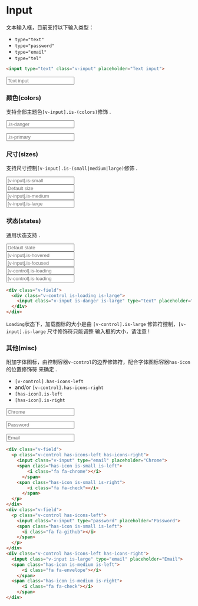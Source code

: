 # Input

文本输入框，目前支持以下输入类型：

- `type="text"`
- `type="password"`
- `type="email"`
- `type="tel"`

```html
<input type="text" class="v-input" placeholder="Text input">
```

<div class="demo-box has-pad-sm">
  <input type="text" class="v-input" placeholder="Text input">
</div>

### 颜色(colors)

支持全部主题色`[v-input].is-(colors)`修饰 .

<div class="demo-box has-pad-sm">
  <div class="v-field">
    <p class="v-control">
      <input type="tel" class="v-input is-danger" placeholder=".is-danger">
    </p>
  </div>
  <div class="v-field">
    <p class="v-control">
      <input type="email" class="v-input is-primary" placeholder=".is-primary">
    </p>
  </div>
</div>


### 尺寸(sizes)

支持尺寸控制`[v-input].is-(small|medium|large)`修饰 .

<div class="demo-box has-pad-sm">
  <div class="v-field">
    <div class="v-control">
      <input class="v-input is-small" type="text" placeholder="[v-input].is-small">
    </div>
  </div>
  <div class="v-field">
    <div class="v-control">
      <input class="v-input" type="text" placeholder="Default size">
    </div>
  </div>
  <div class="v-field">
    <div class="v-control">
      <input class="v-input is-medium" type="text" placeholder="[v-input].is-medium">
    </div>
  </div>
  <div class="v-field">
    <div class="v-control">
      <input class="v-input is-large" type="text" placeholder="[v-input].is-large">
    </div>
  </div>
</div>


### 状态(states)

通用状态支持 .

<div class="demo-box has-pad-sm">
  <div class="v-field">
    <div class="v-control">
      <input class="v-input" type="text" placeholder="Default state">
    </div>
  </div>
  <div class="v-field">
    <div class="v-control">
      <input class="v-input is-hovered" type="text" placeholder="[v-input].is-hovered">
    </div>
  </div>
  <div class="v-field">
    <div class="v-control">
      <input class="v-input is-focused" type="text" placeholder="[v-input].is-focused">
    </div>
  </div>
  <div class="v-field">
    <div class="v-control is-loading is-medium">
      <input class="v-input is-info is-medium" type="text" placeholder="[v-control].is-loading">
    </div>
  </div>
  <div class="v-field">
    <div class="v-control is-loading is-large">
      <input class="v-input is-danger is-large" type="text" placeholder="[v-control].is-loading">
    </div>
  </div>
</div>

```html
<div class="v-field">
  <div class="v-control is-loading is-large">
    <input class="v-input is-danger is-large" type="text" placeholder="[v-control].is-loading">
  </div>
</div>
```

<p class="tip">
  <code>Loading</code>状态下，加载图标的大小是由 <code>[v-control].is-large</code> 修饰符控制，<code>[v-input].is-large</code> 尺寸修饰符只能调整
  输入框的大小，请注意 !
</p>

### 其他(misc)

附加字体图标，由控制容器`v-control`的边界修饰符，配合字体图标容器`has-icon`的位置修饰符 来确定 .

- `[v-control].has-icons-left`
- and/or `[v-control].has-icons-right`
- `[has-icon].is-left`
- `[has-icon].is-right`

<div class="demo-box has-pad-sm">
  <div class="v-field">
    <p class="v-control has-icons-left has-icons-right">
      <input class="v-input" type="email" placeholder="Chrome">
      <span class="has-icon is-small is-left">
        <i class="fa fa-chrome"></i>
      </span>
      <span class="has-icon is-small is-right">
        <i class="fa fa-check"></i>
      </span>
    </p>
  </div>
  <div class="v-field">
    <p class="v-control has-icons-left">
      <input class="v-input" type="password" placeholder="Password">
      <span class="has-icon is-small is-left">
      <i class="fa fa-github"></i>
    </span>
    </p>
  </div>
  <div class="v-control has-icons-left has-icons-right">
    <input class="v-input is-large" type="email" placeholder="Email">
    <span class="has-icon is-medium is-left">
      <i class="fa fa-envelope"></i>
    </span>
    <span class="has-icon is-medium is-right">
      <i class="fa fa-check"></i>
    </span>
  </div>
</div>

```html
<div class="v-field">
  <p class="v-control has-icons-left has-icons-right">
    <input class="v-input" type="email" placeholder="Chrome">
    <span class="has-icon is-small is-left">
        <i class="fa fa-chrome"></i>
      </span>
    <span class="has-icon is-small is-right">
        <i class="fa fa-check"></i>
      </span>
  </p>
</div>
<div class="v-field">
  <p class="v-control has-icons-left">
    <input class="v-input" type="password" placeholder="Password">
    <span class="has-icon is-small is-left">
      <i class="fa fa-github"></i>
    </span>
  </p>
</div>
<div class="v-control has-icons-left has-icons-right">
  <input class="v-input is-large" type="email" placeholder="Email">
  <span class="has-icon is-medium is-left">
      <i class="fa fa-envelope"></i>
    </span>
  <span class="has-icon is-medium is-right">
      <i class="fa fa-check"></i>
    </span>
</div>
```
